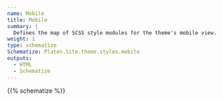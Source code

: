 ```yaml
---
name: Mobile
title: Mobile
summary: |
  Defines the map of SCSS style modules for the theme's mobile view.
weight: 1
type: schematize
Schematize: Platen.Site.theme.styles.mobile
outputs:
  - HTML
  - Schematize
---
```


{{% schematize %}}
